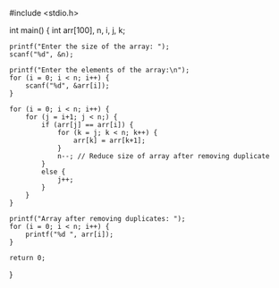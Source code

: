 #include <stdio.h>

int main() {
    int arr[100], n, i, j, k;
    
    printf("Enter the size of the array: ");
    scanf("%d", &n);
    
    printf("Enter the elements of the array:\n");
    for (i = 0; i < n; i++) {
        scanf("%d", &arr[i]);
    }
    
    for (i = 0; i < n; i++) {
        for (j = i+1; j < n;) {
            if (arr[j] == arr[i]) {
                for (k = j; k < n; k++) {
                    arr[k] = arr[k+1];
                }
                n--; // Reduce size of array after removing duplicate
            }
            else {
                j++;
            }
        }
    }
    
    printf("Array after removing duplicates: ");
    for (i = 0; i < n; i++) {
        printf("%d ", arr[i]);
    }
    
    return 0;
}
